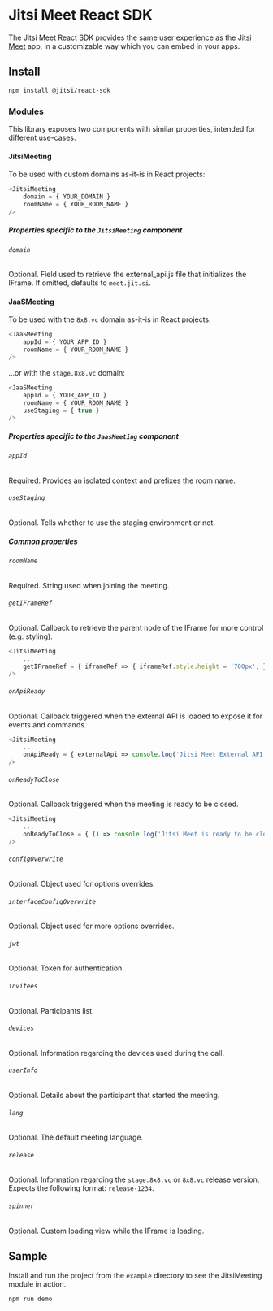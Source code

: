 # Jitsi Meet React SDK
The Jitsi Meet React SDK provides the same user experience as the [Jitsi Meet](https://github.com/jitsi/jitsi-meet) app, in a customizable way which you can embed in your apps.

## Install
```bash
npm install @jitsi/react-sdk
```
### Modules
This library exposes two components with similar properties, intended for different use-cases.
#### JitsiMeeting
To be used with custom domains as-it-is in React projects:
```js
<JitsiMeeting
    domain = { YOUR_DOMAIN }
    roomName = { YOUR_ROOM_NAME }
/>
```
##### Properties specific to the `JitsiMeeting` component
###### `domain`
Optional. Field used to retrieve the external_api.js file that initializes the IFrame. If omitted, defaults to `meet.jit.si`.

#### JaaSMeeting
To be used with the `8x8.vc` domain as-it-is in React projects:
```js
<JaaSMeeting
    appId = { YOUR_APP_ID }
    roomName = { YOUR_ROOM_NAME }
/>
```

...or with the `stage.8x8.vc` domain:
```js
<JaaSMeeting
    appId = { YOUR_APP_ID }
    roomName = { YOUR_ROOM_NAME }
    useStaging = { true }
/>
```

##### Properties specific to the `JaasMeeting` component
###### `appId` 
Required. Provides an isolated context and prefixes the room name.

###### `useStaging`
Optional. Tells whether to use the staging environment or not.

##### Common properties
###### `roomName`
Required. String used when joining the meeting.

###### `getIFrameRef`
Optional. Callback to retrieve the parent node of the IFrame for more control (e.g. styling).
```js
<JitsiMeeting
    ...
    getIFrameRef = { iframeRef => { iframeRef.style.height = '700px'; } }
/>
```

###### `onApiReady`
Optional. Callback triggered when the external API is loaded to expose it for events and commands.
```js
<JitsiMeeting
    ...
    onApiReady = { externalApi => console.log('Jitsi Meet External API', externalApi) }
/>
```

###### `onReadyToClose`
Optional. Callback triggered when the meeting is ready to be closed.
```js
<JitsiMeeting
    ...
    onReadyToClose = { () => console.log('Jitsi Meet is ready to be closed') }
/>
```

###### `configOverwrite`
Optional. Object used for options overrides.

###### `interfaceConfigOverwrite`
Optional. Object used for more options overrides.

###### `jwt`
Optional. Token for authentication.

###### `invitees`
Optional. Participants list.

###### `devices`
Optional. Information regarding the devices used during the call.

###### `userInfo`
Optional. Details about the participant that started the meeting.

###### `lang`
Optional. The default meeting language.

###### `release`
Optional. Information regarding the `stage.8x8.vc` or `8x8.vc` release version. Expects the following format: `release-1234`.

###### `spinner`
Optional. Custom loading view while the IFrame is loading.

## Sample
Install and run the project from the `example` directory to see the JitsiMeeting module in action.
```bash
npm run demo
```

